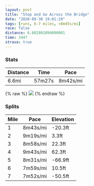 ```yaml
---
layout: post
title: "Stop and Go Across the Bridge"
date: "2020-09-30 19:01:29"
tags: [runs, 6-7 miles, <8m45s/mi]
race: false
distance: 6.602801894000001
time: 3447
strava: true
---
```


### Stats

| Distance | Time | Pace |
|----------|------|------|
|6.6mi|57m27s|8m42s/mi|

{% raw %}
<img src='https://maps.googleapis.com/maps/api/staticmap?maptype=roadmap&path=enc:o`wwFthsbM@u@G@YURI\Fb@Z`@DfAMr@f@`@?n@j@hAf@J?VUNYb@TnAJVj@L~@Rp@H~BPZXPE\RH?^Fb@NBXILTUb@HZxAQxA^l@DjBSZRFT`CZ?NL`@TRt@vAxAb@t@z@hCNb@Rv@r@PFRn@ZX|@T\RAh@J^h@n@XNFRZGl@b@hAFHPn@b@|@ZZ|@`@Tv@V\t@f@NT?\r@`@b@Nj@PRZFrAv@~Bj@d@XNVtBEz@`@t@Nv@Kl@NpBCxBXZGXVf@CZV`AA~B\d@MVe@h@WdFw@p@[Z?x@]|AIXSJUpAc@`@Bj@YJ?b@g@bD}AX]bAm@n@ItAs@nBe@TUl@AlAi@^[x@aBb@aCh@s@FSCONiAn@e@AGX_A^}@b@q@Fe@PYNCTU?[X{@p@W`@yAXEPwAKmAx@gAEI\qAASZw@TK`@Df@gAPy@?OCQSKDKQUTo@j@w@Ao@l@cAFo@r@wBLQzA[hAJ|@\GBFS_@`@ANxBn@~CXpAb@\?vAn@|@Fn@Zb@Dp@TRATNn@CJMj@dAn@`@fEt@\VjA^\`@jCz@TEjB`Av@P`B|@jAd@ROK]d@[t@_A|BoAhAeAN@XKTY|@i@Vc@jAKZWr@QPSLAPUfAs@~@MPWVM|Ac@L[p@e@LEJ_@`Ak@PYb@]Tk@VCNe@r@CXUJSRGDOtA`@v@@`Ao@lAQtA_Ap@?z@e@h@]jBs@bAu@`@GpAi@dAGhAo@rA[P[VI\Yh@[n@Iz@m@l@AXIf@[fBKz@iARy@AKPO?MbHsARQnCGTFLVNFZBVXpAF`@NrBUPHtAFLFj@WJFAD?IFGpERZM^Bd@`A|BvCB\Xp@IF@p@`BbB}BWC\B^MNi@TYz@Wf@Ed@Fl@\EHFZt@Dj@sB~Ae@t@Tj@HhBGXYVA|@UHIp@OLQnAi@pBIv@Y`ADnAKbA?`@Y^OVC\M`@@x@Md@@\]fBC@lE|A\EE[^sC?c@N}@?[v@oBLMj@Jp@\vC`AFL@ZQ`@@p@WpCBh@QhAHfBQnBc@QBh@c@NEn@QLAZU|@NTvCl@n@D`@^?F&key=AIzaSyC1MId7bFpkLXNAaYhBSTb8jLyiSqzbDtM&size=800x800&markers=color:yellow|label:S|40.75544,-73.99579&markers=color:green|label:F|40.69308000000006,-74.00149999999985'>
{% endraw %}

### Splits

| Mile | Pace | Elevation |
|------|------|-----------|
|1|8m43s/mi|-20.3ft|
|2|9m19s/mi|3.3ft|
|3|8m58s/mi|22.3ft|
|4|9m43s/mi|62.3ft|
|5|8m31s/mi|-66.9ft|
|6|7m59s/mi|10.5ft|
|7|7m52s/mi|-50.5ft|
